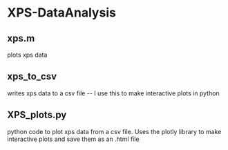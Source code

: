 # XPS-DataAnalysis

## xps.m
plots xps data

## xps_to_csv
writes xps data to a csv file -- I use this to make interactive plots in python

## XPS_plots.py
python code to plot xps data from a csv file. Uses the plotly library to make interactive plots and save them as an .html file
